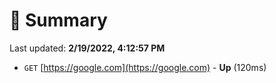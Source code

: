# 📖 Summary
Last updated: **2/19/2022, 4:12:57 PM**

- `GET` [https://google.com](https://google.com) - **Up** (120ms)
